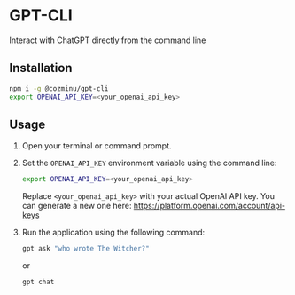 # GPT-CLI

Interact with ChatGPT directly from the command line


## Installation

```sh
npm i -g @cozminu/gpt-cli
export OPENAI_API_KEY=<your_openai_api_key>
```

## Usage

1. Open your terminal or command prompt.

2. Set the `OPENAI_API_KEY` environment variable using the command line:

    ```bash
    export OPENAI_API_KEY=<your_openai_api_key>
    ```

    Replace `<your_openai_api_key>` with your actual OpenAI API key. You can generate a new one here: https://platform.openai.com/account/api-keys

3. Run the application using the following command:

    ```sh
    gpt ask "who wrote The Witcher?"
    ```

    or

    ```sh
    gpt chat
    ```
